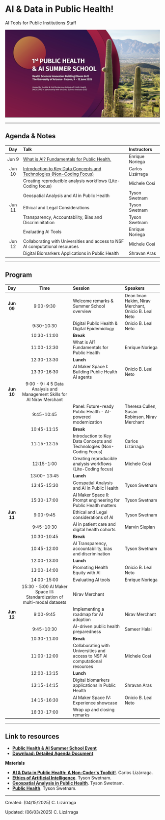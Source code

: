 # AI & Data in Public Health!
AI Tools for Public Institutions Staff 

<img src="https://github.com/ua-datalab/AI-for-Professionals/blob/main/images/AI_DataPublicHealth.png?raw=true" width=840>

***

## Agenda & Notes

| Day | Talk | Instructors |
| :--: | :-- | :-- |
| Jun 9 | [What is AI? Fundamentals for Public Health.](https://docs.google.com/presentation/d/1zrspjJogSKOwRkSUx5PEYGVALRiQDPVW/edit?usp=sharing&ouid=106517198578585394777&rtpof=true&sd=true) | Enrique Noriega |
| Jun 10 | [Introduction to Key Data Concepts and Technologies (Non-Coding Focus)](https://docs.google.com/presentation/d/1oFkldvTR899ZIrZZlzNthQhcqkBlO5H-ay_5lLrTg0A/edit?usp=sharing) | Carlos Lizárraga |
|        | Creating reproducible analysis workflows (Lite-Coding focus) | Michele Cosi |
|        | Geospatial Analysis and AI in Public Health | Tyson Swetnam |
| Jun 11 | Ethical and Legal Considerations | Tyson Swetnam |
|  | Transparency, Accountability, Bias and Discriminitation | Tyson Swetnam |
|  |  Evaluating AI Tools  | Enrique Noriega |
| Jun 12 | Collaborating with Universities and access to NSF AI computational resources | Michele Cosi |
 |  | Digital Biomarkers Applications in Public Health | Shravan Aras |

***

## Program

Day |  Time |  Session   | Speakers |
| :--: | :--: | :--  |  :-- |
| **Jun 09** | 9:00-9:30 | Welcome remarks & Summer School overview | Dean Iman Hakim, Nirav Merchant, Onicio B. Leal Neto |
|        | 9:30-10:30 | Digital Public Health & Digital Epidemiology | Onicio B. Leal Neto |
|        | 10:30-11:00 | **Break** |  |
|        | 11:00-12:30 | What is Al? Fundamentals for Public Health | Enrique Noriega |
|        | 12:30-13:30 | **Lunch** |    |
|        | 13:30-16:30  | Al Maker Space I: Building Public Health Al agents |  Onicio B. Leal Neto |
| **Jun 10** | 9:00 - 9 : 4 5 Data Analysis and Management Skills for Al Nirav Merchant
|            | 9:45-10:45 | Panel: Future-ready Public Health - Al-powered modernization | Theresa Cullen, Susan Robinson, Nirav Merchant |
|        | 10:45-11:15 |  **Break**  |   |
|        | 11:15-12:15 | Introduction to Key Data Concepts and Technologies (Non-Coding Focus) | Carlos Lizárraga |
|        | 12:15-1:00  | Creating reproducible analysis workflows (Lite-Coding focus) | Michele Cosi |
|        | 13:00- 13:45 | **Lunch** |   |
|        | 13:45-15:30 | Geospatial Analysis and Al in Public Health |  Tyson Swetnam |
|        | 15:30-17:00 |  Al Maker Space Il: Prompt engineering for Public  Health matters | Tyson Swetnam |
| **Jun 11** | 9:00-9:45 |  Ethical and Legal considerations of Al | Tyson Swetnam |
|        | 9:45-10:30  | Al in patient care and digital health cohorts | Marvin Slepian |
|        | 10:30-10:45 | **Break** |   |
|        | 10:45-12:00  |   Al Transparency, accountability, bias and discrimination | Tyson Swetnam | 
|        | 12:00-13:00  |  **Lunch** | |
|        | 13:00-14:00 | Promoting Health Equity with Al | Onicio B. Leal Neto |
|        | 14:00-15:00 | Evaluating Al tools | Enrique Noriega |
|        | 15:30 - 5:00 Al Maker Space III: Standardization of multi-modal datasets |  Nirav Merchant |
| **Jun 12** | 9:00-9:45  | Implementing a roadmap for Al adoption | Nirav Merchant |
|           | 9:45-10:30 | Al-driven public health preparedness | Sameer Halai |
|           | 10:30-11:00 | **Break**  |   |
|           | 11:00-12:00 | Collaborating with Universities and access to NSF Al computational resources | Michele Cosi |
|           | 12:00-13:15 | **Lunch** | |
|           |  13:15-14:15 | Digital biomarkers applications in Public Health | Shravan Aras |
|           | 14:15-16:30 | Al Maker Space IV: Experience showcase | Onicio B. Leal Neto |
|            |  16:30-17:00 |  Wrap up and closing remarks |   |







***

## Link to resources
* [**Public Health & AI Summer School Event**](https://www.eventbrite.com/e/public-health-ai-summer-school-registration-1343451592879)
* [**Download: Detailed Agenda Document**](https://github.com/ua-datalab/AI-for-Professionals/blob/main/docs/digital%20booklet%20FINAL_.pdf)

**Materials**
* [**AI & Data in Public Health: A Non-Coder's Toolkit!**](https://github.com/ua-datalab/AI-for-Professionals/wiki). Carlos Lizárraga.
* [**Ethics of Artificial Intelligence**](https://tyson-swetnam.github.io/intro-gpt/ethics/). Tyson Swetnam.
* [**Geospatial Analysis in Public Health**](https://tyson-swetnam.github.io/intro-gpt/tutorials/publichealth/gis/). Tyson Swetnam.
* [**Public Health**](https://tyson-swetnam.github.io/intro-gpt/tutorials/publichealth/casestudy/). Tyson Swetnam.

***
 
Created: (04/15/2025) C. Lizárraga

Updated: (06/03/2025) C. Lizárraga
